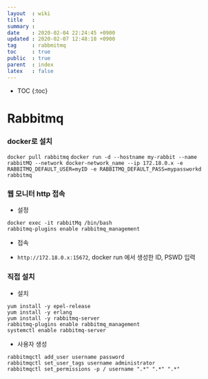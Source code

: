 ```yaml
---
layout  : wiki
title   : 
summary : 
date    : 2020-02-04 22:24:45 +0900
updated : 2020-02-07 12:48:18 +0900
tag     : rabbmitmq
toc     : true
public  : true
parent  : index
latex   : false
---
```

* TOC
{:toc}

# Rabbitmq


### docker로 설치

`docker pull rabbitmq`
`docker run -d --hostname my-rabbit --name rabbitMQ --network docker-network_name --ip 172.18.0.x -e RABBITMQ_DEFAULT_USER=myID -e RABBITMQ_DEFAULT_PASS=mypassworkd rabbitmq`

### 웹 모니터 http 접속

* 설정
```
docker exec -it rabbitMq /bin/bash
rabbitmq-plugins enable rabbitmq_management
```

* 접속
- `http://172.18.0.x:15672`, docker run 에서 생성한 ID, PSWD 입력


### 직접 설치 

* 설치
```
yum install -y epel-release 
yum install -y erlang 
yum install -y rabbitmq-server 
rabbitmq-plugins enable rabbitmq_management 
systemctl enable rabbitmq-server 
```

* 사용자 생성
```
rabbitmqctl add_user username password
rabbitmqctl set_user_tags username administrator
rabbitmqctl set_permissions -p / username ".*" ".*" ".*"
```
